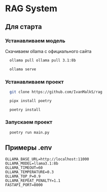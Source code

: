 # RAG System

## Для старта

### Устанавливаем модель
Скачиваем ollama с официального сайта
```bash 
  ollama pull ollama pull 3.1:8b
```
```bash 
  ollama serve
```
### Устанавливаем проект
```bash 
  git clone https://github.com/IvanMalkS/rag
```
```bash
  pipx install poetry
```
```bash
  poetry install
```
### Запускаем проект
```bash
  poetry run main.py
```

## Примеры .env

```env
OLLAMA_BASE_URL=http://localhost:11000
OLLAMA_MODEL=llama3.1:8b
OLLAMA_TIMEOUT=60
OLLAMA_TEMPERATURE=0.3
OLLAMA_TOP_P=0.9
OLLAMA_REPEAT_PENALTY=1.1
FASTAPI_PORT=8000
```